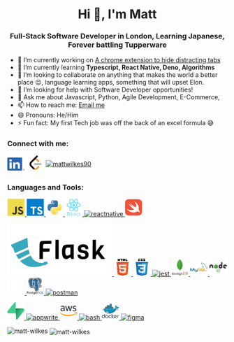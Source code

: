 <h1 align="center">Hi 👋, I'm Matt</h1>
<h3 align="center">Full-Stack Software Developer in London, Learning Japanese, Forever battling Tupperware</h3>

- 🔭 I’m currently working on [A chrome extension to hide distracting tabs](https://github.com/Matt-Wilkes/simple-chrome-extension)
- 🌱 I’m currently learning **Typescript, React Native, Deno, Algorithms**
- 👯 I’m looking to collaborate on anything that makes the world a better place 😉, language learning apps, something that will upset Elon.
- 🤔 I’m looking for help with Software Developer opportunities! 
- 💬 Ask me about Javascript, Python, Agile Development, E-Commerce, 
- 📫 How to reach me: <a href="mailto:matthew.wilkes90@gmail.com?subject=I%20Found%20you%20on%20Github&body=Hi%20Matt,"> 
      Email me
   </a>
- 😄 Pronouns: He/Him
- ⚡ Fun fact: My first Tech job was off the back of an excel formula 😅
<h3 align="left">Connect with me:</h3>
<p>
  <a href="https://linkedin.com/in/wilkesmatt" target="blank"> <img align="center" src="assets/LinkedIn-Logos/LI-In-Bug.png" alt="wilkesmatt" height="30rem" width="40rem" /></a>
  <a href="https://www.leetcode.com/mattwilkes90" target="blank"><img align="center" src="assets/LeetCode_logo_black.png" alt="mattwilkes90" height="40rem" width="40rem" /></a>
  <a href="https://www.codewars.com/users/Mattackata" target="blank"><img align="center" src="https://www.codewars.com/users/Mattackata/badges/large" alt="mattwilkes90" height="40rem" width="auto" /></a>
</p>


<h3 align="left">Languages and Tools:</h3>
<a href="https://developer.mozilla.org/en-US/docs/Web/JavaScript" target="_blank" rel="noreferrer"> <img src="https://raw.githubusercontent.com/devicons/devicon/master/icons/javascript/javascript-original.svg" alt="javascript" width="40" height="40"/>
<a href="https://www.typescriptlang.org/" target="_blank" rel="noreferrer"> <img src="https://raw.githubusercontent.com/devicons/devicon/master/icons/typescript/typescript-original.svg" alt="typescript" width="40" height="40"/> </a>
<a href="https://www.python.org" target="_blank" rel="noreferrer"> <img src="https://raw.githubusercontent.com/devicons/devicon/master/icons/python/python-original.svg" alt="python" width="40" height="40"/> </a> <a href="https://reactjs.org/" target="_blank" rel="noreferrer"> <img src="https://raw.githubusercontent.com/devicons/devicon/master/icons/react/react-original-wordmark.svg" alt="react" width="40" height="40"/> </a> <a href="https://reactnative.dev/" target="_blank" rel="noreferrer"> <img src="https://reactnative.dev/img/header_logo.svg" alt="reactnative" width="40" height="40"/> </a> <a href="https://developer.apple.com/swift/" target="_blank" rel="noreferrer"> <img src="https://raw.githubusercontent.com/devicons/devicon/master/icons/swift/swift-original.svg" alt="swift" width="40" height="40"/> </a>

<a href="https://flask.palletsprojects.com/" target="_blank" rel="noreferrer"> <img src="assets/palletsprojects_flask-ar21.svg" alt="flask" width="auto" height="auto"/> </a>  <a href="https://www.w3.org/html/" target="_blank" rel="noreferrer"> <img src="https://raw.githubusercontent.com/devicons/devicon/master/icons/html5/html5-original-wordmark.svg" alt="html5" width="40" height="40"/> </a>
<a href="https://www.w3schools.com/css/" target="_blank" rel="noreferrer"> <img src="https://raw.githubusercontent.com/devicons/devicon/master/icons/css3/css3-original-wordmark.svg" alt="css3" width="40" height="40"/> </a>
<a href="https://jestjs.io" target="_blank" rel="noreferrer"> <img src="https://www.vectorlogo.zone/logos/jestjsio/jestjsio-icon.svg" alt="jest" width="40" height="40"/> </a> <a href="https://www.mongodb.com/" target="_blank" rel="noreferrer"> <img src="https://raw.githubusercontent.com/devicons/devicon/master/icons/mongodb/mongodb-original-wordmark.svg" alt="mongodb" width="40" height="40"/> </a> <a href="https://www.mysql.com/" target="_blank" rel="noreferrer"> <img src="https://raw.githubusercontent.com/devicons/devicon/master/icons/mysql/mysql-original-wordmark.svg" alt="mysql" width="40" height="40"/> </a> 
<a href="https://nodejs.org" target="_blank" rel="noreferrer"> <img src="https://raw.githubusercontent.com/devicons/devicon/master/icons/nodejs/nodejs-original-wordmark.svg" alt="nodejs" width="40" height="40"/> </a>
<a href="https://deno.com" target="_blank" rel="noreferrer"> <img src="assets/Deno Logo Assets/Deno Logo/Mark only/Dark (outlined)/Transparent/mark_dark_transparent.svg" alt="nodejs" width="auto" height="40"/> </a>
 <a href="https://www.postgresql.org" target="_blank" rel="noreferrer"> <img src="https://raw.githubusercontent.com/devicons/devicon/master/icons/postgresql/postgresql-original-wordmark.svg" alt="postgresql" width="40" height="40"/> </a> <a href="https://postman.com" target="_blank" rel="noreferrer"> <img src="https://www.vectorlogo.zone/logos/getpostman/getpostman-icon.svg" alt="postman" width="40" height="40"/> </a>
    
 <p align="left"> 
 <a href="https://supabase.com/" target="_blank" rel="noreferrer"> <img src="assets/brand-assets/supabase-logo-icon.svg" alt="supabase" width="auto" height="40rem"/> </a>
 <a href="https://appwrite.io" target="_blank" rel="noreferrer"> <img src="https://www.vectorlogo.zone/logos/appwriteio/appwriteio-icon.svg" alt="appwrite" width="40" height="40"/> </a>
  <a href="https://aws.amazon.com" target="_blank" rel="noreferrer"> <img src="https://raw.githubusercontent.com/devicons/devicon/master/icons/amazonwebservices/amazonwebservices-original-wordmark.svg" alt="aws" width="40" height="40"/> </a> <a href="https://www.gnu.org/software/bash/" target="_blank" rel="noreferrer"> <img src="https://www.vectorlogo.zone/logos/gnu_bash/gnu_bash-icon.svg" alt="bash" width="40" height="40"/> </a>  <a href="https://www.docker.com/" target="_blank" rel="noreferrer"> <img src="https://raw.githubusercontent.com/devicons/devicon/master/icons/docker/docker-original-wordmark.svg" alt="docker" width="40" height="40"/> </a>
 <a href="https://www.figma.com/" target="_blank" rel="noreferrer"> <img src="https://www.vectorlogo.zone/logos/figma/figma-icon.svg" alt="figma" width="40" height="40"/> </a>

<p>
<img align="left" src="https://github-readme-stats.vercel.app/api/top-langs?username=matt-wilkes&show_icons=true&locale=en&layout=compact&theme=transparent&hide_border=true" alt="matt-wilkes" /></p>

<p>&nbsp;<img align="center" src="https://github-readme-stats.vercel.app/api?username=matt-wilkes&show_icons=true&locale=en&theme=transparent&hide_border=true" alt="matt-wilkes" /></p>




